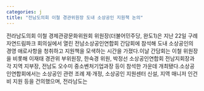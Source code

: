 ```yaml
---
categories: j
title: "전남도의회 이철 경관위원장 도내 소상공인 지원책 논의"
---
```

전라남도의회 이철 경제관광문화위원회 위원장(더불어민주당, 완도1)은 지난 22일 구례 자연드림파크 회의실에서 열린 전남소상공인연합회 간담회에 참석해 도내 소상공인의 경영 애로사항을 청취하고 지원책을 모색하는 시간을 가졌다.이날 간담회는 이철 위원장을 비롯해 이재태 경관위 부위원장, 한숙경 위원, 박정선 소상공인연합회 전남지회장과 각 지역 지부장, 전남도 오수미 중소벤처기업과장 등이 참석한 가운데 개최됐다.소상공인연합회에서는 소상공인 관련 조례 제‧개정, 소상공인 지원센터 신설, 지역 매니저 인건비 지원 등을 건의했으며, 전라남도는